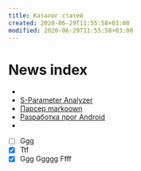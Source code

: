 ```yaml
---
title: Каталог статей
created: 2020-06-29T11:55:58+03:00
modified: 2020-06-29T11:55:58+03:00
---
```


# News index
* 
* [S-Parameter Analyzer](./200624_spa.md)
* [Парсер markoown](./200409_md_to_html.md)
* [Разработка прог Android](200628_android_dev.md)
* 


- [ ] Ggg
- [x] Ttf
- [x] Ggg
Ggggg
Ffff
